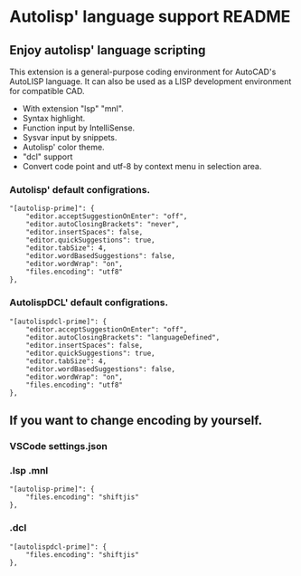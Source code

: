# Autolisp' language support README
## Enjoy autolisp' language scripting
This extension is a general-purpose coding environment for AutoCAD's AutoLISP language. It can also be used as a LISP development environment for compatible CAD.

* With extension "lsp" "mnl".
* Syntax highlight.
* Function input by IntelliSense.
* Sysvar input by snippets.
* Autolisp' color theme.
* "dcl" support
* Convert code point and utf-8 by context menu in selection area.


### Autolisp' default configrations.
	"[autolisp-prime]": {
		"editor.acceptSuggestionOnEnter": "off",
		"editor.autoClosingBrackets": "never",
		"editor.insertSpaces": false,
		"editor.quickSuggestions": true,
		"editor.tabSize": 4,
		"editor.wordBasedSuggestions": false,
		"editor.wordWrap": "on",
		"files.encoding": "utf8"
	},
	
### AutolispDCL' default configrations.
	"[autolispdcl-prime]": {
		"editor.acceptSuggestionOnEnter": "off",
		"editor.autoClosingBrackets": "languageDefined",
		"editor.insertSpaces": false,
		"editor.quickSuggestions": true,
		"editor.tabSize": 4,
		"editor.wordBasedSuggestions": false,
		"editor.wordWrap": "on",
		"files.encoding": "utf8"
	},

## If you want to change encoding by yourself.

### VSCode settings.json

### .lsp .mnl

	"[autolisp-prime]": {
		"files.encoding": "shiftjis"
    },

### .dcl

	"[autolispdcl-prime]": {
		"files.encoding": "shiftjis"
    },
